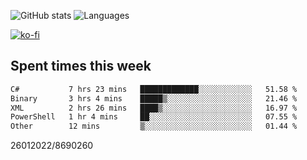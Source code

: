 ![GitHub stats](https://github-readme-stats.vercel.app/api?username=emipa606&theme=github_dark&show_icons=true) 
![Languages](https://github-readme-stats.vercel.app/api/top-langs/?username=emipa606&theme=github_dark&layout=compact)

[![ko-fi](https://ko-fi.com/img/githubbutton_sm.svg)](https://ko-fi.com/G2G55DDYD)

## Spent times this week
<!--START_SECTION:waka-->

```txt
C#           7 hrs 23 mins   █████████████░░░░░░░░░░░░   51.58 %
Binary       3 hrs 4 mins    █████▒░░░░░░░░░░░░░░░░░░░   21.46 %
XML          2 hrs 26 mins   ████▒░░░░░░░░░░░░░░░░░░░░   16.97 %
PowerShell   1 hr 4 mins     ██░░░░░░░░░░░░░░░░░░░░░░░   07.55 %
Other        12 mins         ▒░░░░░░░░░░░░░░░░░░░░░░░░   01.44 %
```

<!--END_SECTION:waka-->


26012022/8690260
